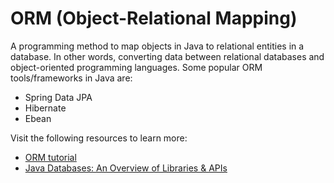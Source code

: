 # ORM (Object-Relational Mapping)

A programming method to map objects in Java to relational entities in a database. In other words, converting data between relational databases and object-oriented programming languages. Some popular ORM tools/frameworks in Java are:

- Spring Data JPA 
- Hibernate
- Ebean

Visit the following resources to learn more:

- [ORM tutorial](https://www.altexsoft.com/blog/object-relational-mapping/)
- [Java Databases: An Overview of Libraries & APIs](https://www.marcobehler.com/guides/java-databases)
